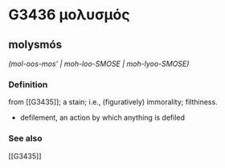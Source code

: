# G3436 μολυσμός

## molysmós

_(mol-oos-mos' | moh-loo-SMOSE | moh-lyoo-SMOSE)_

### Definition

from [[G3435]]; a stain; i.e., (figuratively) immorality; filthiness.

- defilement, an action by which anything is defiled

### See also

[[G3435]]

